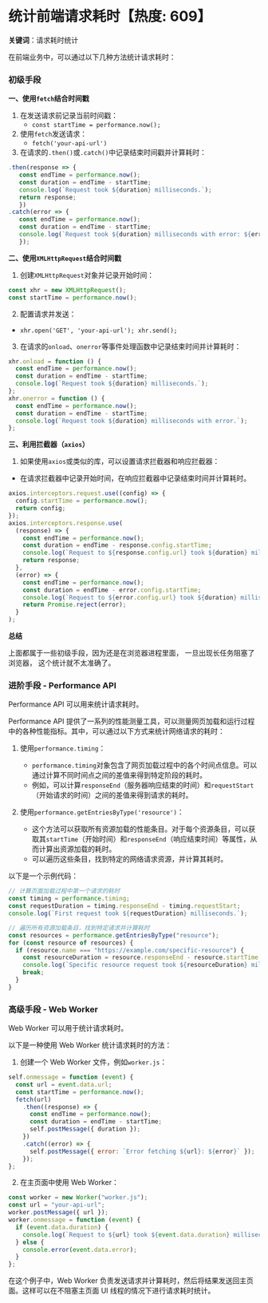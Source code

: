# 统计前端请求耗时【热度: 609】

**关键词**：请求耗时统计

在前端业务中，可以通过以下几种方法统计请求耗时：

### 初级手段

**一、使用`fetch`结合时间戳**

1. 在发送请求前记录当前时间戳：
   - `const startTime = performance.now();`
2. 使用`fetch`发送请求：
   - `fetch('your-api-url')`
3. 在请求的`.then()`或`.catch()`中记录结束时间戳并计算耗时：

```javascript
.then(response => {
   const endTime = performance.now();
   const duration = endTime - startTime;
   console.log(`Request took ${duration} milliseconds.`);
   return response;
   })
.catch(error => {
   const endTime = performance.now();
   const duration = endTime - startTime;
   console.log(`Request took ${duration} milliseconds with error: ${error}`);
   });
```

**二、使用`XMLHttpRequest`结合时间戳**

1. 创建`XMLHttpRequest`对象并记录开始时间：

```javascript
const xhr = new XMLHttpRequest();
const startTime = performance.now();
```

2. 配置请求并发送：

- `xhr.open('GET', 'your-api-url'); xhr.send();`

3. 在请求的`onload`、`onerror`等事件处理函数中记录结束时间并计算耗时：

```javascript
xhr.onload = function () {
  const endTime = performance.now();
  const duration = endTime - startTime;
  console.log(`Request took ${duration} milliseconds.`);
};
xhr.onerror = function () {
  const endTime = performance.now();
  const duration = endTime - startTime;
  console.log(`Request took ${duration} milliseconds with error.`);
};
```

**三、利用拦截器（`axios`）**

1. 如果使用`axios`或类似的库，可以设置请求拦截器和响应拦截器：

- 在请求拦截器中记录开始时间，在响应拦截器中记录结束时间并计算耗时。

```javascript
axios.interceptors.request.use((config) => {
  config.startTime = performance.now();
  return config;
});
axios.interceptors.response.use(
  (response) => {
    const endTime = performance.now();
    const duration = endTime - response.config.startTime;
    console.log(`Request to ${response.config.url} took ${duration} milliseconds.`);
    return response;
  },
  (error) => {
    const endTime = performance.now();
    const duration = endTime - error.config.startTime;
    console.log(`Request to ${error.config.url} took ${duration} milliseconds with error.`);
    return Promise.reject(error);
  }
);
```

**总结**

上面都属于一些初级手段，因为还是在浏览器进程里面， 一旦出现长任务阻塞了浏览器， 这个统计就不太准确了。

### 进阶手段 - Performance API

Performance API 可以用来统计请求耗时。

Performance API 提供了一系列的性能测量工具，可以测量网页加载和运行过程中的各种性能指标。其中，可以通过以下方式来统计网络请求的耗时：

1. 使用`performance.timing`：

   - `performance.timing`对象包含了网页加载过程中的各个时间点信息。可以通过计算不同时间点之间的差值来得到特定阶段的耗时。
   - 例如，可以计算`responseEnd`（服务器响应结束的时间）和`requestStart`（开始请求的时间）之间的差值来得到请求的耗时。

2. 使用`performance.getEntriesByType('resource')`：
   - 这个方法可以获取所有资源加载的性能条目。对于每个资源条目，可以获取其`startTime`（开始时间）和`responseEnd`（响应结束时间）等属性，从而计算出资源加载的耗时。
   - 可以遍历这些条目，找到特定的网络请求资源，并计算其耗时。

以下是一个示例代码：

```javascript
// 计算页面加载过程中第一个请求的耗时
const timing = performance.timing;
const requestDuration = timing.responseEnd - timing.requestStart;
console.log(`First request took ${requestDuration} milliseconds.`);

// 遍历所有资源加载条目，找到特定请求并计算耗时
const resources = performance.getEntriesByType("resource");
for (const resource of resources) {
  if (resource.name === "https://example.com/specific-resource") {
    const resourceDuration = resource.responseEnd - resource.startTime;
    console.log(`Specific resource request took ${resourceDuration} milliseconds.`);
    break;
  }
}
```

### 高级手段 - Web Worker

Web Worker 可以用于统计请求耗时。

以下是一种使用 Web Worker 统计请求耗时的方法：

1. 创建一个 Web Worker 文件，例如`worker.js`：

```javascript
self.onmessage = function (event) {
  const url = event.data.url;
  const startTime = performance.now();
  fetch(url)
    .then((response) => {
      const endTime = performance.now();
      const duration = endTime - startTime;
      self.postMessage({ duration });
    })
    .catch((error) => {
      self.postMessage({ error: `Error fetching ${url}: ${error}` });
    });
};
```

2. 在主页面中使用 Web Worker：

```javascript
const worker = new Worker("worker.js");
const url = "your-api-url";
worker.postMessage({ url });
worker.onmessage = function (event) {
  if (event.data.duration) {
    console.log(`Request to ${url} took ${event.data.duration} milliseconds.`);
  } else {
    console.error(event.data.error);
  }
};
```

在这个例子中，Web Worker 负责发送请求并计算耗时，然后将结果发送回主页面。这样可以在不阻塞主页面 UI 线程的情况下进行请求耗时统计。